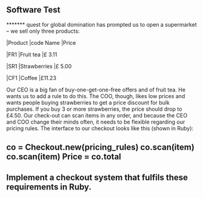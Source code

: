 Software Test
-----------------------------------------------------------------------------------------------------------------------

******* quest for global domination has prompted us to open a supermarket – we sell only three products:



|Product |code Name    |Price

|FR1     |Fruit tea    |£ 3.11

|SR1     |Strawberries |£ 5.00

|CF1     |Coffee       |£11.23



Our CEO is a big fan of buy-one-get-one-free offers and of fruit tea. He wants us to add a rule to do this.
The COO, though, likes low prices and wants people buying strawberries to get a price 
discount for bulk purchases. If you buy 3 or more strawberries, the price should drop to £4.50.
Our check-out can scan items in any order, and because the CEO and COO change 
their minds often, it needs to be flexible regarding our pricing rules.
The interface to our checkout looks like this (shown in Ruby):


co = Checkout.new(pricing_rules)
co.scan(item)
co.scan(item)
Price = co.total
-----------------------------------------------------------------------------------------------------------------------
Implement a checkout system that fulfils these requirements in Ruby.
-----------------------------------------------------------------------------------------------------------------------

